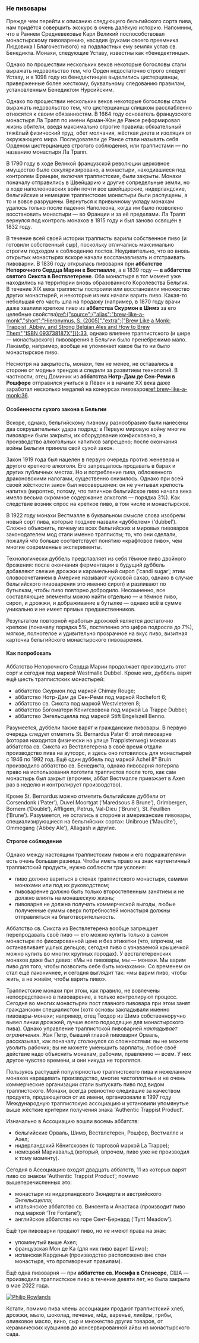 ### Не пивовары

Прежде чем перейти к описанию следующего бельгийского сорта пива, нам придётся совершить экскурс в очень далёкую историю. Напомним, что в Раннем Средневековье Карл Великий поспособствовал монастырскому пивоварению, насадив (руками своего преемника Людовика I Благочестивого) на подвластных ему землях устав св. Бенедикта. Монахи, следующие Уставу, известны как «бенедектинцы».

Однако по прошествии нескольких веков некоторые богословы стали выражать недовольство тем, что Орден недостаточно строго следует Уставу, и в 1098 году из бенедектинцев выделились цистерцианцы, приверженные более жесткому, буквальному следованию правилам, установленным Бенедиктом Нурсийским.

Однако по прошествии нескольких веков некоторые богословы стали выражать недовольство тем, что цистерцианцы слишком расслабленно относятся к своим обязанностям. В 1664 году основатель французского монастыря Ла Трапп по имени Арман-Жан де Рансе реформировал жизнь обители, введя максимально строгие правила: обязательный тяжёлый физический труд, обет молчания, жёсткая диета и изоляция от окружающего мира. Последователи де Рансе стали называть себя Орденом цистерцианцев строгого соблюдения, или траппистами — по названию монастыря Ла Трапп.

В 1790 году в ходе Великой французской революции церковное имущество было секуляризировано, а монастыри, находившиеся под контролем Франции, включая траппистские, были закрыты. Монахи поначалу отправились в Швейцарию и другие сопредельные земли, но в ходе наполеоновских войн почти все швейцарские, нидерландские, бельгийские и немецкие траппистские монастыри были распущены, а то и вовсе разрушены. Вернуться к привычному укладу монахам удалось только после падения Наполеона, когда им было позволено восстановить монастыри — во Франции и за её пределами. Ла Трапп вернулся под контроль монахов в 1815 году и был заново освящён в 1832 году.

В течение всей своей истории трапписты варили собственное пиво (и готовили собственный сыр), поскольку отличались максимально строгим подходом к соблюдению постов. Неудивительно, что во вновь открытых монастырях вскоре начали восстанавливать и отстраивать пивоварни. В 1836 году открылась пивоварня при **аббатстве Непорочного Сердца Марии в Вестмалле**, а в 1839 году — **в аббатстве святого Сикста в Вествлетерене**. Оба монастыря в тот момент уже находились на территории вновь образованного Королевства Бельгия. В течение XIX века трапписты построили или восстановили множество других монастырей, и некоторые из них начали варить пиво. Какая-то небольшая его часть шла на продажу (например, в 1870 году врачи даже хвалили крепкое пиво из **аббатства Скурмон в Шимэ** за его целебные свойства)[ref:{"source":{"alias":"brew-like-a-monk","short":"Hieronymus, S. (2005)","extra":["Brew Like a Monk: Trappist, Abbey, and Strong Belgian Ales and How to Brew Them","ISBN 093738187X"]}}:33](), однако влияние траппистского (и шире — монастырского) пивоварения в Бельгии было пренебрежимо мало. Лакамбр, например, вообще не упоминает какое бы то ни было монастырское пиво.

Несмотря на закрытость, монахи, тем не менее, не оставались в стороне от модных трендов и следили за развитием технологий. В частности, отец Доминик из **аббатства Нотр-Дам де Сен-Реми в Рошфоре** отправился учиться в Лёвен и в начале XX века даже заработал несколько медалей на конкурсах пивоваров[ref:brew-like-a-monk:36](). 

#### Особенности сухого закона в Бельгии

Вскоре, однако, бельгийскому пивному разнообразию были нанесены два сокрушительных удара подряд: в Первую мировую войну многие пивоварни были закрыты, их оборудование конфисковано, а производство алкогольных напитков запрещено; после окончания войны Бельгия приняла свой сухой закон.

Закон 1919 года был нацелен в первую очередь против женевера и другого крепкого алкоголя. Его запрещалось продавать в барах и других публичных местах. Но и потребление пива, обложенного драконовскими налогами, существенно снизилось. Однако при всей своей жёсткости закон был несовершенен: он не учитывал крепость напитка (вероятно, потому, что типичное бельгийское пиво начала века имело весьма скромное содержание алкоголя — порядка 3%). Как следствие возник спрос на крепкое пиво, в том числе и монастырское.

В 1922 году монахи Вестмалле в буквальном смысле слова изобрели новый сорт пива, которые позднее назвали «дуббелем» (‘dubbel’). Сложно объяснить, почему из всех бельгийских и мировых пивоваров законодателем мод стали именно трапписты; то, что они сделали, пожалуй что больше соответствует понятию «крафтовое пиво», чем многие современные эксперименты.

Технологически дуббель представляет из себя тёмное пиво двойного брожения: после окончания ферментации в будущий дуббель добавляют свежие дрожжи и карамельный сироп (‘candi sugar’; этим словосочетанием в Америке называют кусковой сахар, однако в случае бельгийского пивоварения это именно сироп) и разливают по бутылкам, чтобы пиво повторно добродило. Несомненно, все составляющие элементы можно найти отдельно — и тёмное пиво, сироп, и дрожжи, и дображивание в бутылке — однако всё в сумме уникально и не имеет прямых предшественников.

Результатом повторной «работы» дрожжей является достаточно крепкое (поначалу порядка 5%, постепенно это цифра подросла до 7%), мягкое, полнотелое и удивительно прозрачное на вкус пиво, визитная карточка бельгийского монастырского пивоварения.

#### Как попробовать

Аббатство Непорочного Сердца Марии продолжает производить этот сорт и сегодня под маркой Westmalle Dubbel. Кроме них, дуббель варят ещё шесть траппистских монастырей:

  * аббатство Скурмон под маркой Chimay Rouge;
  * аббатство Нотр-Дам де Сен-Реми под маркой Rochefort 6;
  * аббатство св. Сикста под маркой Westvleteren 8;
  * аббатство Богоматери Кёнигсховена под маркой La Trappe Dubbel;
  * аббатство Энгельсцелла под маркой Stift Engelszell Benno.

Разумеется, дуббели также варят и гражданские пивовары. В первую очередь следует отметить St. Bernardus Pater 6: этой пивоварне (которая находится физически на улице Trappistenweg) монахи из аббатства св. Сикста из Вествлетерена в своё время отдали производство пива на аутсорс, и здесь оно готовилось для монастырей с 1946 по 1992 год. Ещё один дуббель под маркой Achel 8° Bruin производило аббатство св. Бенедикта, однако пивоварня потеряла право на использования логотипа траппистов после того, как сам монастырь был закрыт (впрочем, аббат Вестмалле приезжает в Ахел раз в неделю и контролирует производство).

Кроме St. Bernardus можно отметить бельгийские дуббели от Corsendonk (‘Pater’), Duvel Moortgat (‘Maredsous 8 Brune’), Grimbergen, Bornem (‘Double’), Affligem, Petrus, Val-Dieu (‘Brune’), St. Feuillien (‘Brune’). Разумеется, не остались в стороне и американские пивовары, специализирующиеся на бельгийских сортах: Unibroue (‘Maudite’), Ommegang (‘Abbey Ale’), Allagash и другие.

#### Строгое соблюдение

Однако между настоящим траппистским пивом и его подражателями есть очень большая разница. Чтобы иметь право на знак «аутентичный траппистский продукт», нужно соблюсти три условия:

  * пиво должно вариться в стенах траппистского монастыря, самими монахами или под их руководством;
  * пивоварение должно быть только второстепенным занятием и не должно влиять на монашескую жизнь;
  * пивоварня не должна получать коммерческой выгоды, любые полученные суммы сверх потребностей монастыря должны отправляться на благотворительность.

Аббатство св. Сикста из Вествлетерена вообще запрещает перепродавать своё пиво — его можно купить только в самом монастыре по фиксированной цене и без этикетки (что, впрочем, не останавливает ушлых дельцов; сегодня пиво с узнаваемой крышечкой можно купить во многих крупных городах). У вествлетеренских монахов даже был девиз: «Мы не пивовары, мы — монахи. Мы варим пиво для того, чтобы позволить себе быть монахами». Со временем он стал ещё лаконичнее, и сегодня выглядит так: «мы варим пиво, чтобы жить, а не живём, чтобы варить пиво».

Траппистские монахи при этом, как правило, не вовлечены непосредственно в пивоварение, а только контролируют процесс. Сегодня во многих монастырях пост главного пивовара при этом занят гражданским специалистом (хотя основы закладывали именно пивовары-монахи; например, отец Теодор из Шимэ собственноручно вывел линии дрожжей, лучше всего подходящие для монастырского пива). Однако управление траппистской пивоварней *накладывает ограничения*. Жак Петр, бывший главой пивоварни Орваль, рассказывал, как поначалу столкнулся со сложностями: вы не можете уволить рабочих; вы не можете уменьшить зарплаты; любое своё действие надо объяснить монахам, рабочим, правлению — всем. У них другое чувство времени, и они никуда не торопятся.

Пользуясь растущей популярностью траппистского пива и нежеланием монахов наращивать производство, многие чистоплотные и не очень коммерческие организации стали выпускать пиво под видом траппистского. Монахи, всегда ревностно следившие за качеством продукта, продающегося от их имени, организовали в 1997 году Международную траппистскую ассоциацию и установили упомянутые выше жёсткие критерии получения знака ‘Authentic Trappist Product’.

Изначально в Ассоциацию вошли восемь аббатств: 
  * бельгийские Орваль, Шимэ, Вествлетерен, Рошфор, Вестмалле и Ахел;
  * нидерландский Кёнигсховен (с торговой маркой La Trappe);
  * немецкий Мариавальд (который, впрочем, пиво уже не производил к тому моменту). 

Сегодня в Ассоциацию входят двадцать аббатств, 11 из которых варят пиво со знаком ‘Authentic Trappist Product’; помимо вышеперечисленных это:
  * монастыри из нидерландского Зюндерта и австрийского Энгельсцелла;
  * итальянское аббатство св. Винсента и Анастаса (производит пиво под маркой ‘Tre Fontane’);
  * английское аббатство на горе Сент-Бернард (‘Tynt Meadow’). 

Ещё три пивоварни продают пиво, но не имеют права на знак:
  * упомянутый выше Ахел;
  * французская Мон де Ка (для них пиво варит Шимэ);
  * испанская Карденья (производство расположено вне стен монастыря, что противоречит правилам).

Ещё одна пивоварня — при **аббатстве св. Иосифа в Спенсере**, США — производила траппистское пиво в течение девяти лет, но была закрыта в мае 2022 года.

[![Philip Rowlands](/img/trappist-beers.jpg "11 сортов траппистского пива. Бутылка с оранжевой крышкой без этикетки — Westvleteren XII")](https://commons.wikimedia.org/wiki/File:Trappist_Beer_2015-08-15.jpg)

Кстати, помимо пива члены ассоциации продают траппистский хлеб, дрожжи, мыло, шоколад, печенье, мёд, варенье, ликёры, грибы, оливковое масло, вино, сыр и множество других товаров, от керамических кувшинов до консервированной айвы из монастырского сада.